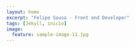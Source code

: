 ```yaml
---
layout: home
excerpt: "Felipe Sousa - Front end Developer"
tags: [Jekyll, inicio]
image:
  feature: sample-image-11.jpg
---
```


